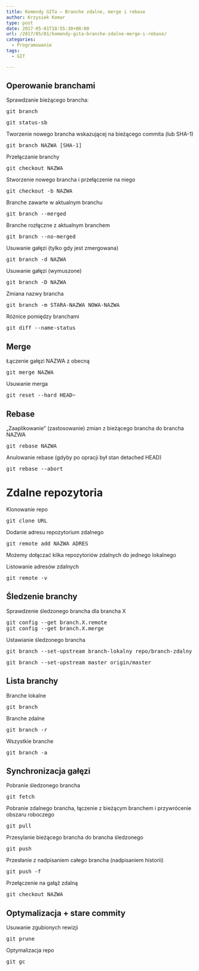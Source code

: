 ```yaml
---
title: Komendy GITa – Branche zdalne, merge i rebase
author: Krzysiek Komar
type: post
date: 2017-05-01T18:55:30+00:00
url: /2017/05/01/komendy-gita-branche-zdalne-merge-i-rebase/
categories:
  - Programowanie
tags:
  - GIT

---
```

## Operowanie branchami

Sprawdzanie bieżącego brancha:

<pre>git branch</pre>

<pre>git status-sb</pre>

Tworzenie nowego brancha wskazującej na bieżącego commita (lub SHA-1)

<pre>git branch NAZWA [SHA-1]</pre>

Przełączanie branchy

<pre>git checkout NAZWA</pre>

Stworzenie nowego brancha i przełączenie na niego

<pre>git checkout -b NAZWA</pre>

Branche zawarte w aktualnym branchu

<pre>git branch --merged</pre>

Branche rozłączne z aktualnym branchem

<pre>git branch --no-merged</pre>

Usuwanie gałęzi (tylko gdy jest zmergowana)

<pre>git branch -d NAZWA</pre>

Usuwanie gałęzi (wymuszone)

<pre>git branch -D NAZWA</pre>

Zmiana nazwy brancha

<pre>git branch -m STARA-NAZWA NOWA-NAZWA</pre>

Różnice pomiędzy branchami

<pre>git diff --name-status</pre>

## Merge

Łączenie gałęzi NAZWA z obecną

<pre>git merge NAZWA</pre>

Usuwanie merga

<pre>git reset --hard HEAD~</pre>

## Rebase

&#8222;Zaaplikowanie&#8221; (zastosowanie) zmian z bieżącego brancha do brancha NAZWA

<pre>git rebase NAZWA</pre>

Anulowanie rebase (gdyby po opracji był stan detached HEAD)

<pre>git rebase --abort</pre>

# Zdalne repozytoria

Klonowanie repo

<pre>git clone URL</pre>

Dodanie adresu repozytorium zdalnego

<pre>git remote add NAZWA ADRES</pre>

Możemy dołączać kilka repozytoriów zdalnych do jednego lokalnego

Listowanie adresów zdalnych

<pre>git remote -v</pre>

## Śledzenie branchy

Sprawdzenie śledzonego brancha dla brancha X

<pre>git config --get branch.X.remote
git config --get branch.X.merge
</pre>

Ustawianie śledzonego brancha

<pre>git branch --set-upstream branch-lokalny repo/branch-zdalny</pre>

<pre>git branch --set-upstream master origin/master</pre>

## Lista branchy

Branche lokalne

<pre>git branch</pre>

Branche zdalne

<pre>git branch -r</pre>

Wszystkie branche

<pre>git branch -a</pre>

## Synchronizacja gałęzi

Pobranie śledzonego brancha

<pre>git fetch</pre>

Pobranie zdalnego brancha, łączenie z bieżącym branchem i przywrócenie obszaru roboczego

<pre>git pull</pre>

Przesylanie bieżącego brancha do brancha śledzonego

<pre>git push</pre>

Przesłanie z nadpisaniem całego brancha (nadpisaniem historii)

<pre>git push -f</pre>

Przełączenie na gałąź zdalną

<pre>git checkout NAZWA</pre>

## Optymalizacja + stare commity

Usuwanie zgubionych rewizji

<pre>git prune</pre>

Optymalizacja repo

<pre>git gc</pre>